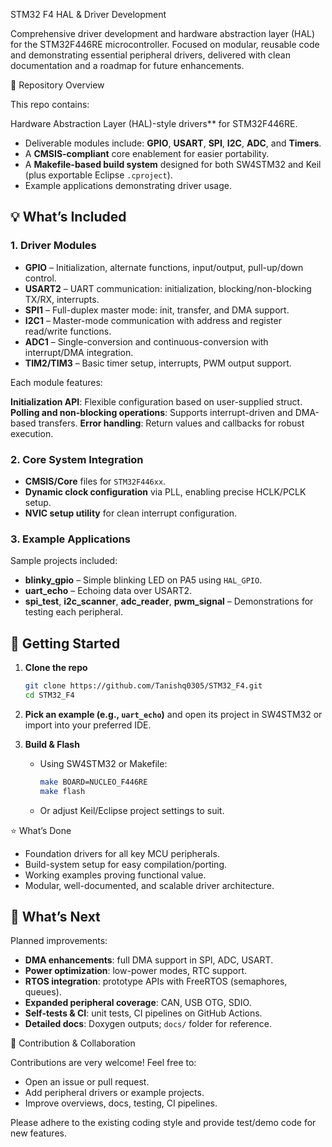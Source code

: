 STM32 F4 HAL & Driver Development

Comprehensive driver development and hardware abstraction layer (HAL) for the STM32F446RE microcontroller. Focused on modular, reusable code and demonstrating essential peripheral drivers, delivered with clean documentation and a roadmap for future enhancements.

🔧 Repository Overview

This repo contains:

Hardware Abstraction Layer (HAL)-style drivers** for STM32F446RE.
* Deliverable modules include: **GPIO**, **USART**, **SPI**, **I2C**, **ADC**, and **Timers**.
* A **CMSIS-compliant** core enablement for easier portability.
* A **Makefile-based build system** designed for both SW4STM32 and Keil (plus exportable Eclipse `.cproject`).
* Example applications demonstrating driver usage.

## 💡 What’s Included

### 1. Driver Modules

* **GPIO** – Initialization, alternate functions, input/output, pull-up/down control.
* **USART2** – UART communication: initialization, blocking/non-blocking TX/RX, interrupts.
* **SPI1** – Full-duplex master mode: init, transfer, and DMA support.
* **I2C1** – Master-mode communication with address and register read/write functions.
* **ADC1** – Single-conversion and continuous-conversion with interrupt/DMA integration.
* **TIM2/TIM3** – Basic timer setup, interrupts, PWM output support.

Each module features:

**Initialization API**: Flexible configuration based on user-supplied struct.
**Polling and non-blocking operations**: Supports interrupt-driven and DMA-based transfers.
**Error handling**: Return values and callbacks for robust execution.

### 2. Core System Integration

* **CMSIS/Core** files for `STM32F446xx`.
* **Dynamic clock configuration** via PLL, enabling precise HCLK/PCLK setup.
* **NVIC setup utility** for clean interrupt configuration.

### 3. Example Applications

Sample projects included:

* **blinky\_gpio** – Simple blinking LED on PA5 using `HAL_GPIO`.
* **uart\_echo** – Echoing data over USART2.
* **spi\_test**, **i2c\_scanner**, **adc\_reader**, **pwm\_signal** – Demonstrations for testing each peripheral.

## 🚀 Getting Started

1. **Clone the repo**

   ```bash
   git clone https://github.com/Tanishq0305/STM32_F4.git
   cd STM32_F4
   ```

2. **Pick an example (e.g., `uart_echo`)** and open its project in SW4STM32 or import into your preferred IDE.

3. **Build & Flash**

   * Using SW4STM32 or Makefile:

     ```bash
     make BOARD=NUCLEO_F446RE
     make flash
     ```
   * Or adjust Keil/Eclipse project settings to suit.

⭐ What’s Done

* Foundation drivers for all key MCU peripherals.
* Build-system setup for easy compilation/porting.
* Working examples proving functional value.
* Modular, well-documented, and scalable driver architecture.

## 🔭 What’s Next

Planned improvements:

* **DMA enhancements**: full DMA support in SPI, ADC, USART.
* **Power optimization**: low-power modes, RTC support.
* **RTOS integration**: prototype APIs with FreeRTOS (semaphores, queues).
* **Expanded peripheral coverage**: CAN, USB OTG, SDIO.
* **Self-tests & CI**: unit tests, CI pipelines on GitHub Actions.
* **Detailed docs**: Doxygen outputs; `docs/` folder for reference.

🧩 Contribution & Collaboration

Contributions are very welcome! Feel free to:

* Open an issue or pull request.
* Add peripheral drivers or example projects.
* Improve overviews, docs, testing, CI pipelines.

Please adhere to the existing coding style and provide test/demo code for new features.


